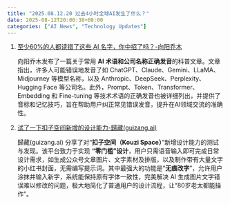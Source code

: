 ```yaml
---
title: "2025.08.12.20 过去4小时全球AI发生了什么？"
date: 2025-08-12T20:00:38+08:00
categories: ["AI News", "Technology Updates"]
---
```


1.  [至少60%的人都读错了这些 AI 名字，你中招了吗？-向阳乔木](https://x.com/vista8/status/1955221025744097507)

    向阳乔木发布了一篇关于常用 **AI 术语和公司名称正确发音**的科普文章。文章指出，许多人可能错误地发音了如 ChatGPT、Claude、Gemini、LLaMA、Midjourney 等模型名称，以及 Anthropic、DeepSeek、Perplexity、Hugging Face 等公司名。此外，Prompt、Token、Transformer、Embedding 和 Fine-tuning 等技术术语的正确发音也被详细列出，并提供了音标和记忆技巧，旨在帮助用户纠正常见错误发音，提升在AI领域交流的准确性。

2.  [试了一下扣子空间新增的设计能力-歸藏(guizang.ai)](https://x.com/op7418/status/1955211815471943973)

    歸藏(guizang.ai) 分享了对“**扣子空间（Kouzi Space）**”新增设计能力的测试与发现。该平台致力于实现 **“零门槛”设计**，用户只需语音输入即可完成日常设计需求，如生成公众号文章图片、文字素材及排版，以及制作带有大量文字的小红书封面，无需编写提示词。其中最强大的功能是“**无痕改字**”，允许用户涂抹并输入新字，系统能保持原有字体一致性，完美解决 AI 生成图片文字错误难以修改的问题，极大地简化了普通用户的设计流程，让“80岁老太都能操作”。